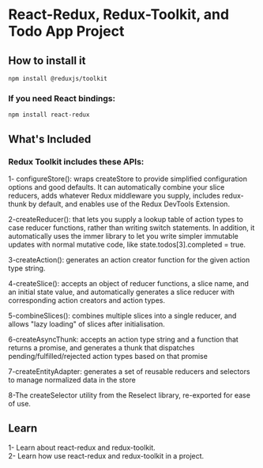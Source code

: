 # React-Redux, Redux-Toolkit, and Todo App Project

## How to install it

    npm install @reduxjs/toolkit

### If you need React bindings:

    npm install react-redux

## What's Included

### Redux Toolkit includes these APIs:

1- configureStore(): wraps createStore to provide simplified configuration options and good defaults. It can automatically combine your slice reducers, adds whatever Redux middleware you supply, includes redux-thunk by default, and enables use of the Redux DevTools Extension.</br>

2-createReducer(): that lets you supply a lookup table of action types to case reducer functions, rather than writing switch statements. In addition, it automatically uses the immer library to let you write simpler immutable updates with normal mutative code, like state.todos[3].completed = true.</br>

3-createAction(): generates an action creator function for the given action type string.</br>

4-createSlice(): accepts an object of reducer functions, a slice name, and an initial state value, and automatically generates a slice reducer with corresponding action creators and action types.</br>

5-combineSlices(): combines multiple slices into a single reducer, and allows "lazy loading" of slices after initialisation.</br>

6-createAsyncThunk: accepts an action type string and a function that returns a promise, and generates a thunk that dispatches pending/fulfilled/rejected action types based on that promise</br>

7-createEntityAdapter: generates a set of reusable reducers and selectors to manage normalized data in the store</br>

8-The createSelector utility from the Reselect library, re-exported for ease of use.</br>

## Learn

1- Learn about react-redux and redux-toolkit.<br/>
2- Learn how use react-redux and redux-toolkit in a project.<br/>
